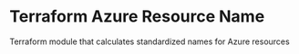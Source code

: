 # Terraform Azure Resource Name

Terraform module that calculates standardized names for Azure resources

